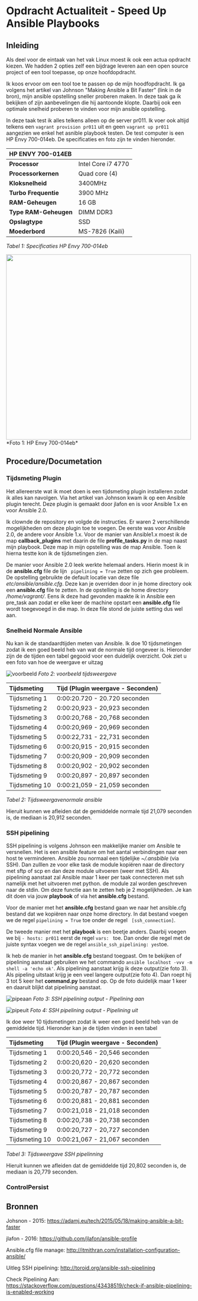 # Opdracht Actualiteit - Speed Up Ansible Playbooks

## Inleiding

Als deel voor de eintaak van het vak Linux moest ik ook een actua opdracht kiezen. We hadden 2 opties zelf een bijdrage leveren aan een open source project of een tool toepasse, op onze hoofdopdracht.

Ik koos ervoor om een tool toe te passen op de mijn hoodfopdracht. Ik ga volgens het artikel van Johnson "Making Ansible a Bit Faster" (link in de bron), mijn ansible opstelling sneller proberen maken. In deze taak ga ik bekijken of zijn aanbevelingen die hij aantoonde klopte. Daarbij ook een optimale snelheid proberen te vinden voor mijn ansible opstelling.

In deze taak test ik alles telkens alleen op de server pr011. Ik voer ook altijd telkens een ``vagrant provision pr011`` uit  en geen ``vagrant up pr011 `` aangezien we enkel het asnible playbook testen. De test computer is een HP Envy 700-014eb. De specificaties en foto zijn te vinden hieronder.

| HP ENVY 700-014EB |                |
| :---           | :---           |
| **Processor**     | Intel Core i7 4770              | 		
| **Processorkernen** | Quad core (4)              | 
| **Kloksnelheid** | 3400MHz              | 
|**Turbo Frequentie** | 3900 MHz            | 
| **RAM-Geheugen**   | 16 GB | 
| **Type RAM-Geheugen**  | DIMM DDR3 | 
| **Opslagtype**  | SSD | 
| **Moederbord** | MS-7826 (Kaili)  |

*Tabel 1: Specificaties HP Envy 700-014eb*

<img src="https://github.com/MaartenDeS/elnx-sme/blob/soluation/Actua/Foto's/hp.png" width="500">
*Foto 1: HP Envy 700-014eb*

## Procedure/Documetation

### Tijdsmeting Plugin

Het allereerste wat ik moet doen is een tijdsmeting plugin installeren zodat ik alles kan navolgen. Via het artikel van Johnson kwam ik op een Ansible plugin terecht. Deze plugin is gemaakt door jlafon en is voor Ansible 1.x en voor Ansible 2.0.

Ik clownde de repository en volgde de instructies. Er waren 2 verschillende mogelijkheden om deze plugin toe te voegen. De eerste was voor Ansible 2.0, de andere voor Ansible 1.x. 
Voor de manier van Ansible1.x  moest ik de map **callback_plugins** met daarin de file **profile_tasks.py** in de map naast mijn playbook. Deze map in mijn opstelling was de map Ansible. Toen ik hierna testte kon ik de tijdsmetingen zien.

De manier voor Ansible 2.0 leek werkte helemaal anders. Hierin moest ik in de **ansible.cfg** file de lijn `` pipelining = True`` zetten op zich gee probleem. De opstelling gebruikte de default locatie van deze file *etc/ansible/ansible.cfg*. Deze kan je overriden door in je home directory ook een **ansible.cfg** file te zetten. In de opstelling is de home directory */home/vagrant/*. Eens ik deze had gevonden maakte ik in Ansible een pre_task aan zodat er elke keer de machine opstart een **ansible.cfg** file wordt toegevoegd in die map. In deze file stond de juiste setting dus wel aan.


### Snelheid Normale Ansible

Nu kan ik de standaardtijden meten van Ansible. Ik doe 10 tijdsmetingen zodat ik een goed beeld heb van wat de normale tijd ongeveer is. Hieronder zijn de  de tijden een tabel gegooid voor een duidelijk overzicht. Ook ziet u een foto van hoe de weergave er uitzag


![voorbeeld](https://github.com/MaartenDeS/elnx-sme/blob/soluation/Actua/Foto's/voorbeeld.png)
*Foto 2: voorbeeld tijdsweergave*



| Tijdsmeting |Tijd (Plugin weergave - Seconden)               |
| :---           | :---           |
| Tijdsmeting 1  | 0:00:20.720 - 20.720 seconden     | 		
|Tijdsmeting 2 | 0:00:20,923 - 20,923 seconden         | 
| Tijdsmeting 3 |0:00:20,768 - 20,768 seconden        | 
|Tijdsmeting 4 | 0:00:20,969 - 20,969 seconden     | 
| Tijdsmeting 5| 0:00:22,731 - 22,731 seconden    | 
| Tijdsmeting 6  | 0:00:20,915 - 20,915 seconden     | 		
|Tijdsmeting 7 | 0:00:20,909 - 20,909 seconden         | 
| Tijdsmeting 8 |0:00:20,902 - 20,902 seconden        | 
|Tijdsmeting 9 | 0:00:20,897 - 20,897 seconden     | 
| Tijdsmeting 10| 0:00:21,059 - 21,059 seconden    | 

*Tabel 2: Tijdsweergavenormale ansible*

Hieruit kunnen we afleiden dat de gemiddelde normale tijd  21,079 seconden is, de mediaan is 20,912 seconden.



### SSH pipelining

SSH pipelining is volgens Johnson een makkelijke manier om Ansible te versnellen. Het is een ansible feature om het aantal verbindingen naar een host te verminderen. Ansible zou normaal een tijdelijke *~/.ansbible* (via SSH). Dan zulllen ze voor elke task de module kopiëren naar de directory met sftp of scp en dan deze module uitvoeren (weer met SSH). Als pipelining aanstaat zal Ansible maar 1 keer per taak connecteren met ssh namelijk met het uitvoeren met python. de module zal worden geschreven naar de stdin. Om deze functie aan te zetten heb je 2 mogelijkheden. Je kan dit doen via jouw **playbook** of via het **ansible.cfg** bestand.

Voor de manier met het **ansible.cfg** bestand gaan we naar het ansible.cfg bestand dat we kopiëren naar onze home directory. In dat bestand voegen we de regel ``pipelining = True`` toe onder de regel `` [ssh_connection]``.

De tweede manier met het **playbook** is een beetje anders. Daarbij voegen we bij ``- hosts: pr011`` eerst de regel ``vars: `` toe. Dan onder die regel met de juiste syntax voegen we de regel ``ansible_ssh_pipelining: yes``toe.

Ik heb de manier in het **ansible.cfg** bestand toegpast. Om te bekijken of pipelining aanstaat gebruiken we het commando `` ansible localhost -vvv -m shell -a 'echo ok' ``. Als pipelining aanstaat krijg ik deze output(zie foto 3). Als pipeling uitstaat krijg je een veel langere output(zie foto 4). Dan roept hij 3 tot 5 keer het **command.py** bestand op. Op de foto duidelijk maar 1 keer en daaruit blijkt dat pipelining aanstaat.

![pipeaan](https://github.com/MaartenDeS/elnx-sme/blob/soluation/Actua/Foto's/pipeaan.png)
*Foto 3: SSH pipelining output - Pipelining aan*

![pipeuit](https://github.com/MaartenDeS/elnx-sme/blob/soluation/Actua/Foto's/pipeuit.png)
*Foto 4: SSH pipelining output - Pipelining uit*




Ik doe weer 10 tijdsmetingen zodat ik weer een goed beeld heb van de gemiddelde tijd. Hieronder kan je de tijden vinden in een tabel


| Tijdsmeting |Tijd (Plugin weergave - Seconden)               |
| :---           | :---           |
| Tijdsmeting 1  | 0:00:20,546 - 20,546 seconden     | 		
|Tijdsmeting 2 | 0:00:20,620 - 20,620 seconden         | 
| Tijdsmeting 3 |0:00:20,772 - 20,772 seconden        | 
|Tijdsmeting 4 | 0:00:20,867 - 20,867 seconden     | 
| Tijdsmeting 5| 0:00:20,787 - 20,787 seconden    | 
| Tijdsmeting 6  | 0:00:20,881 - 20,881 seconden     | 		
|Tijdsmeting 7 | 0:00:21,018 - 21,018 seconden         | 
| Tijdsmeting 8 |0:00:20,738 - 20,738 seconden        | 
|Tijdsmeting 9 | 0:00:20,727 - 20,727 seconden     | 
| Tijdsmeting 10| 0:00:21,067 - 21,067 seconden    | 

*Tabel 3: Tijdsweergave SSH pipelinning*

Hieruit kunnen we afleiden dat de gemiddelde tijd  20,802 seconden is, de mediaan is 20,779 seconden.

### ControlPersist







## Bronnen
Johsnon - 2015: <https://adamj.eu/tech/2015/05/18/making-ansible-a-bit-faster>

jlafon - 2016: <https://github.com/jlafon/ansible-profile>

Ansible.cfg file manage: <http://itmithran.com/installation-configuration-ansible/>

Uitleg SSH pipelining: <http://toroid.org/ansible-ssh-pipelining>

Check Pipelining Aan: <https://stackoverflow.com/questions/43438519/check-if-ansible-pipelining-is-enabled-working>

